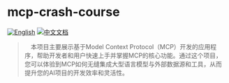 # mcp-crash-course

[![English](https://img.shields.io/badge/English-Click-yellow)](README.md)
[![中文文档](https://img.shields.io/badge/中文文档-点击查看-orange)](README-zh.md)

> &emsp;本项目主要展示基于Model Context Protocol（MCP）开发的应用程序，帮助开发者和用户快速上手并掌握MCP的核心功能。通过这个项目，您可以体验到MCP如何无缝集成大型语言模型与外部数据源和工具，从而提升您的AI项目的开发效率和灵活性。
